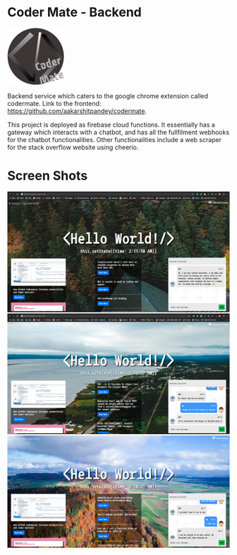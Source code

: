 # Coder Mate - Backend

![image](logo.png)

Backend service which caters to the google chrome extension called codermate. Link to the frontend: https://github.com/aakarshitpandey/codermate.

This project is deployed as firebase cloud functions. It essentially has a gateway which interacts with a chatbot, and has all the fullfilment webhooks for the chatbot functionalities. Other functionalities include a web scraper for the stack overflow website using cheerio.

# Screen Shots
![image](screenshots/demo1.png)
![image](screenshots/demo2.png)
![image](screenshots/demo3.png)